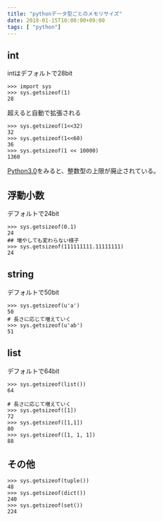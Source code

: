 ```yaml
---
title: "pythonデータ型ごとのメモリサイズ"
date: 2018-01-15T10:00:00+09:00
tags: [ "python"]
---
```


## int
intはデフォルトで28bit
```
>>> import sys
>>> sys.getsizeof(1)
28
```

超えると自動で拡張される
```
>>> sys.getsizeof(1<<32)
32
>>> sys.getsizeof(1<<60)
36
>>> sys.getsizeof(1 << 10000)
1360
```

[Python3.0](https://docs.python.jp/3/whatsnew/3.0.html)をみると、整数型の上限が廃止されている。

## 浮動小数
デフォルトで24bit
```
>>> sys.getsizeof(0.1)
24
## 増やしても変わらない様子
>>> sys.getsizeof(111111111.11111111)
24
```

## string
デフォルトで50bit
```
>>> sys.getsizeof(u'a')
50
# 長さに応じて増えていく
>>> sys.getsizeof(u'ab')
51
```

## list
デフォルトで64bit
```
>>> sys.getsizeof(list())
64

# 長さに応じて増えていく
>>> sys.getsizeof([1])
72
>>> sys.getsizeof([1,1])
80
>>> sys.getsizeof([1, 1, 1])
88
```

## その他
```
>>> sys.getsizeof(tuple())
48
>>> sys.getsizeof(dict())
240
>>> sys.getsizeof(set())
224
```
